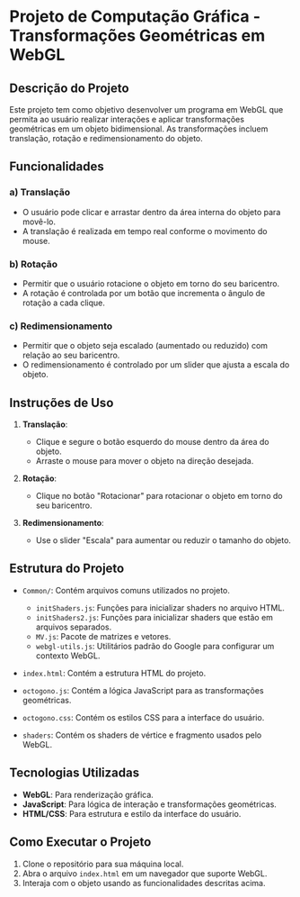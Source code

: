 # Projeto de Computação Gráfica - Transformações Geométricas em WebGL

## Descrição do Projeto

Este projeto tem como objetivo desenvolver um programa em WebGL que permita ao usuário realizar interações e aplicar transformações geométricas em um objeto bidimensional. As transformações incluem translação, rotação e redimensionamento do objeto.

## Funcionalidades

### a) Translação 
- O usuário pode clicar e arrastar dentro da área interna do objeto para movê-lo.
- A translação é realizada em tempo real conforme o movimento do mouse.

### b) Rotação 
- Permitir que o usuário rotacione o objeto em torno do seu baricentro.
- A rotação é controlada por um botão que incrementa o ângulo de rotação a cada clique.

### c) Redimensionamento 
- Permitir que o objeto seja escalado (aumentado ou reduzido) com relação ao seu baricentro.
- O redimensionamento é controlado por um slider que ajusta a escala do objeto.

## Instruções de Uso

1. **Translação**:
   - Clique e segure o botão esquerdo do mouse dentro da área do objeto.
   - Arraste o mouse para mover o objeto na direção desejada.

2. **Rotação**:
   - Clique no botão "Rotacionar" para rotacionar o objeto em torno do seu baricentro.

3. **Redimensionamento**:
   - Use o slider "Escala" para aumentar ou reduzir o tamanho do objeto.

## Estrutura do Projeto

- `Common/`: Contém arquivos comuns utilizados no projeto.
  - `initShaders.js`: Funções para inicializar shaders no arquivo HTML.
  - `initShaders2.js`: Funções para inicializar shaders que estão em arquivos separados.
  - `MV.js`: Pacote de matrizes e vetores.
  - `webgl-utils.js`: Utilitários padrão do Google para configurar um contexto WebGL.

- `index.html`: Contém a estrutura HTML do projeto.
- `octogono.js`: Contém a lógica JavaScript para as transformações geométricas.
- `octogono.css`: Contém os estilos CSS para a interface do usuário.
- `shaders`: Contém os shaders de vértice e fragmento usados pelo WebGL.

## Tecnologias Utilizadas

- **WebGL**: Para renderização gráfica.
- **JavaScript**: Para lógica de interação e transformações geométricas.
- **HTML/CSS**: Para estrutura e estilo da interface do usuário.

## Como Executar o Projeto

1. Clone o repositório para sua máquina local.
2. Abra o arquivo `index.html` em um navegador que suporte WebGL.
3. Interaja com o objeto usando as funcionalidades descritas acima.